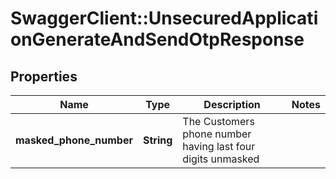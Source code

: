 # SwaggerClient::UnsecuredApplicationGenerateAndSendOtpResponse

## Properties
Name | Type | Description | Notes
------------ | ------------- | ------------- | -------------
**masked_phone_number** | **String** | The Customers phone number having last four digits unmasked | 

